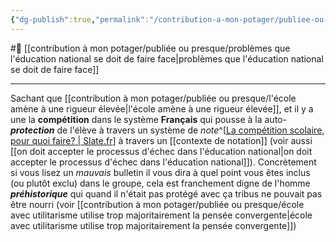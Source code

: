 ```yaml
---
{"dg-publish":true,"permalink":"/contribution-a-mon-potager/publiee-ou-presque/competition-scolaire-amene-a-l-anxiete-par-l-auto-protection/"}
---
```


#🌲  [[contribution à mon potager/publiée ou presque/problèmes que l'éducation national se doit de faire face\|problèmes que l'éducation national se doit de faire face]]

---
Sachant que [[contribution à mon potager/publiée ou presque/l'école amène à une rigueur élevée\|l'école amène à une rigueur élevée]], et  il y a une la **compétition** dans le système **Français** qui pousse à la auto-***protection*** de l'élève à travers un système de *note*^[[La compétition scolaire, pour quoi faire? \| Slate.fr](https://www.slate.fr/story/56713/dagnaud-ecole-competitivite)] à travers un [[contexte de notation]] (voir aussi [[on doit accepter le processus d'échec dans l'éducation national\|on doit accepter le processus d'échec dans l'éducation national]]). 
Concrètement si vous lisez un *mauvais* bulletin il vous dira à quel point vous êtes inclus (ou plutôt exclu) dans le groupe, cela est franchement digne de l'homme ***préhistorique*** qui quand il n'était pas protégé avec ça tribus ne pouvait pas être nourri (voir [[contribution à mon potager/publiée ou presque/école avec utilitarisme utilise trop majoritairement la pensée convergente\|école avec utilitarisme utilise trop majoritairement la pensée convergente]])